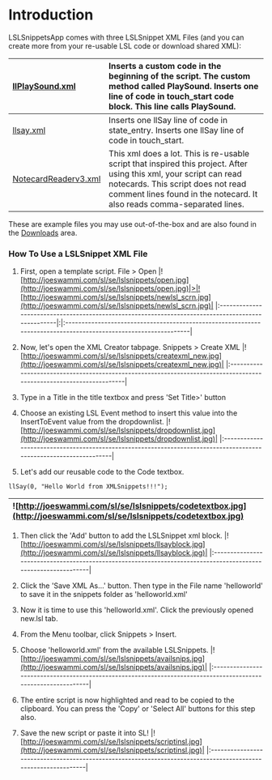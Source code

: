 # Introduction #
LSLSnippetsApp comes with three LSLSnippet XML Files (and you can create more from your re-usable LSL code or download shared XML):

|[llPlaySound.xml](http://lslsnippets.googlecode.com/files/llPlaySound.xml)|Inserts a custom code in the beginning of the script. The custom method called PlaySound.  Inserts one line of code in touch\_start code block. This line calls PlaySound.|
|:-------------------------------------------------------------------------|:-------------------------------------------------------------------------------------------------------------------------------------------------------------------------|
|[llsay.xml](http://lslsnippets.googlecode.com/files/llsay.xml)|Inserts one llSay line of code in state\_entry.  Inserts one llSay line of code in touch\_start.|
|[NotecardReaderv3.xml](http://lslsnippets.googlecode.com/files/NotecardReaderv3.xml)|This xml does a lot. This is re-usable script that inspired this project. After using this xml, your script can read notecards. This script does not read comment lines found in the notecard. It also reads comma-separated lines.|

These are example files you may use out-of-the-box and are also found in the [Downloads](http://code.google.com/p/lslsnippets/downloads/list) area.

### How To Use a LSLSnippet XML File ###
  1. First, open a template script. File > Open
|![http://joeswammi.com/sl/se/lslsnippets/open.jpg](http://joeswammi.com/sl/se/lslsnippets/open.jpg)|>|![http://joeswammi.com/sl/se/lslsnippets/newlsl_scrn.jpg](http://joeswammi.com/sl/se/lslsnippets/newlsl_scrn.jpg)|
|:--------------------------------------------------------------------------------------------------|:|:----------------------------------------------------------------------------------------------------------------|

  1. Now, let's open the XML Creator tabpage. Snippets > Create XML
|![http://joeswammi.com/sl/se/lslsnippets/createxml_new.jpg](http://joeswammi.com/sl/se/lslsnippets/createxml_new.jpg)|
|:--------------------------------------------------------------------------------------------------------------------|

  1. Type in a Title in the title textbox and press 'Set Title>' button
  1. Choose an existing LSL Event method to insert this value into the InsertToEvent value from the dropdownlist.
|![http://joeswammi.com/sl/se/lslsnippets/dropdownlist.jpg](http://joeswammi.com/sl/se/lslsnippets/dropdownlist.jpg)|
|:------------------------------------------------------------------------------------------------------------------|

  1. Let's add our reusable code to the Code textbox.
```
llSay(0, "Hello World from XMLSnippets!!!");
```
|![http://joeswammi.com/sl/se/lslsnippets/codetextbox.jpg](http://joeswammi.com/sl/se/lslsnippets/codetextbox.jpg)|
|:----------------------------------------------------------------------------------------------------------------|

  1. Then click the 'Add' button to add the LSLSnippet xml block.
|![http://joeswammi.com/sl/se/lslsnippets/llsayblock.jpg](http://joeswammi.com/sl/se/lslsnippets/llsayblock.jpg)|
|:--------------------------------------------------------------------------------------------------------------|

  1. Click the 'Save XML As...' button. Then type in the File name 'helloworld' to save it in the snippets folder as 'helloworld.xml'
  1. Now it is time to use this 'helloworld.xml'. Click the previously opened new.lsl tab.
  1. From the Menu toolbar, click Snippets > Insert.
  1. Choose 'helloworld.xml' from the available LSLSnippets.
|![http://joeswammi.com/sl/se/lslsnippets/availsnips.jpg](http://joeswammi.com/sl/se/lslsnippets/availsnips.jpg)|
|:--------------------------------------------------------------------------------------------------------------|

  1. The entire script is now highlighted and read to be copied to the clipboard. You can press the 'Copy' or 'Select All' buttons for this step also.

  1. Save the new script or paste it into SL!
|![http://joeswammi.com/sl/se/lslsnippets/scriptinsl.jpg](http://joeswammi.com/sl/se/lslsnippets/scriptinsl.jpg)|
|:--------------------------------------------------------------------------------------------------------------|